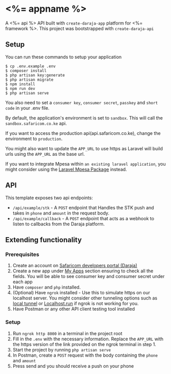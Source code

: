 # <%= appname %>

A <%= api %> API built with `create-daraja-app` platform for <%= framework %>. This project was bootstrapped with `create-daraja-api`

## Setup

You can run these commands to setup your application

```
$ cp .env.example .env
$ composer install
$ php artisan key:generate
$ php artisan migrate
$ npm install
$ npm run dev
$ php artisan serve
```

You also need to set a `consumer key`, `consumer secret`, `passkey` and `short code` in your .env file.

By default, the application's environment is set to `sandbox`. This will call the `sandbox.safaricom.co.ke` api.

If you want to access the production api(api.safaricom.co.ke), change the environment to `production`.

You might also want to update the `APP_URL` to use https as Laravel will build urls using the `APP_URL` as the base url.

If you want to integrate Mpesa within `an existing laravel application`, you might consider using the [Laravel Mpesa Package](https://github.com/Iankumu/mpesa) instead.

## API

This template exposes two api endpoints:

-   `/api/example/stk` - A `POST` endpoint that Handles the STK push and takes in `phone` and `amount` in the request body.
-   `/api/example/callback` - A `POST` endpoint that acts as a webhook to listen to callbacks from the Daraja platform.

## Extending functionality

### Prerequisites

1. Create an account on [Safaricom developers portal (Daraja)](https://developer.safaricom.co.ke/)
2. Create a new app under [My Apps](https://developer.safaricom.co.ke/MyApps) section ensuring to check all the fields. You will be able to see consumer key and consumer secret under each app
3. Have `composer` and `php` installed.
4. (Optional) Have `ngrok` installed - Use this to simulate https on our localhost server. You might consider other tunneling options such as [local tunnel](https://theboroer.github.io/localtunnel-www/) or [Localhost.run](https://localhost.run/) if ngrok is not working for you.
5. Have Postman or any other API client testing tool installed

### Setup

1. Run `ngrok http 8000` in a terminal in the project root
2. Fill in the `.env` with the necessary information. Replace the `APP_URL` with the https version of the link provided on the ngrok terminal in step 1.
3. Start the project by running `php artisan serve`
4. In Postman, create a `POST` request with the body containing the `phone` and `amount`
5. Press send and you should receive a push on your phone

